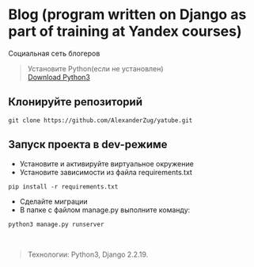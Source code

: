 # Blog (program written on Django as part of training at Yandex courses)

Социальная сеть блогеров

> Установите Python(если не установлен)<br>
> [Download Python3](https://www.python.org/downloads/)
> 
## Клонируйте репозиторий
```
git clone https://github.com/AlexanderZug/yatube.git
```

## Запуск проекта в dev-режиме
- Установите и активируйте виртуальное окружение
- Установите зависимости из файла requirements.txt

```
pip install -r requirements.txt
``` 
- Сделайте миграции
- В папке с файлом manage.py выполните команду:
```
python3 manage.py runserver
```
<br>

> Технологии: Python3, Django 2.2.19.
> 
